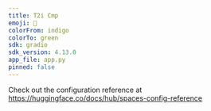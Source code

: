 ```yaml
---
title: T2i Cmp
emoji: 🦀
colorFrom: indigo
colorTo: green
sdk: gradio
sdk_version: 4.13.0
app_file: app.py
pinned: false
---
```


Check out the configuration reference at https://huggingface.co/docs/hub/spaces-config-reference
